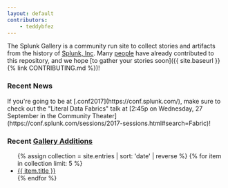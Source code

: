 ```yaml
---
layout: default
contributors:
    - teddybfez
---
```

The Splunk Gallery is a community run site to collect stories and artifacts from the history of <a href="https://splunk.com">Splunk, Inc</a>. Many <a href="{{ site.baseurl }}{% link index-people.md %}">people</a> have already contributed to this repository, and we hope [to gather your stories soon]({{ site.baseurl }}{% link CONTRIBUTING.md %})!

<h3>Recent News</h3>
If you're going to be at [.conf2017](https://conf.splunk.com/), make sure to check out the "Literal Data Fabrics" talk at [2:45p on Wednesday, 27 September in the Community Theater](https://conf.splunk.com/sessions/2017-sessions.html#search=Fabric)!

<h3>Recent <a href="{{ site.baseurl }}{% link index-entries.md %}">Gallery Additions</a></h3>
<ul>
{% assign collection = site.entries | sort: 'date' | reverse %}
{% for item in collection limit: 5 %}
    <li><a href="{{ site.baseurl }}{{ item.url }}">{{ item.title }}</a></li>
{% endfor %}
</ul>
